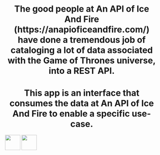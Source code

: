 <h1 align="center">The good people at An API of Ice And Fire (https://anapioficeandfire.com/) have done a
tremendous job of cataloging a lot of data associated with the Game of Thrones universe, into
a REST API.
</h1>

<h1 align="center">This app is an interface that consumes the data at An API of Ice And Fire to enable a specific use-case.</h1>

<img align="center" height="50" src="https://user-images.githubusercontent.com/36642146/178210924-9bc23822-c924-4a26-9053-5c628f931b78.png">

<img align="center" height="50" src="https://user-images.githubusercontent.com/36642146/178212059-2e47ff7b-ec03-4a4d-8fc3-418aa1f5f65a.png">